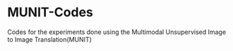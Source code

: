 # MUNIT-Codes
Codes for the experiments done using the Multimodal Unsupervised Image to Image Translation(MUNIT)
